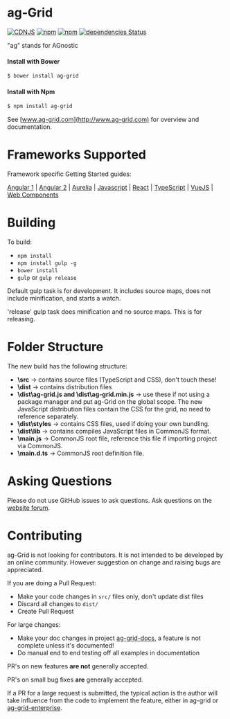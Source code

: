 
ag-Grid
==============
[![CDNJS](https://img.shields.io/cdnjs/v/ag-grid.svg)](https://cdnjs.com/libraries/ag-grid)
[![npm](https://img.shields.io/npm/dm/ag-grid.svg)](https://www.npmjs.com/package/ag-grid)
[![npm](https://img.shields.io/npm/dt/ag-grid.svg)](https://www.npmjs.com/package/ag-grid)
[![dependencies Status](https://david-dm.org/ceolter/ag-grid/status.svg)](https://david-dm.org/ceolter/ag-grid)

"ag" stands for AGnostic

#### Install with Bower
```sh
$ bower install ag-grid
```

#### Install with Npm
```sh
$ npm install ag-grid
```

See [www.ag-grid.com](http://www.ag-grid.com) for overview and documentation.

Frameworks Supported
====================
Framework specific Getting Started guides:

[Angular 1](https://www.ag-grid.com/best-angularjs-data-grid/) | [Angular 2](https://www.ag-grid.com/best-angular-2-data-grid/) | [Aurelia](https://www.ag-grid.com/best-aurelia-data-grid/) | [Javascript](https://www.ag-grid.com/best-javascript-data-grid/) | [React](https://www.ag-grid.com/best-react-data-grid/) | [TypeScript](https://www.ag-grid.com/ag-grid-typescript-webpack-2/) | [VueJS](https://www.ag-grid.com/best-vuejs-data-grid/) | [Web Components](https://www.ag-grid.com/best-web-component-data-grid/)

Building
==============

To build:
- `npm install`
- `npm install gulp -g`
- `bower install`
- `gulp` or `gulp release`

Default gulp task is for development. It includes source maps, does not include minification, and starts a watch.

'release' gulp task does minification and no source maps. This is for releasing.

Folder Structure
==============
The new build has the following structure:
- **\src** -> contains source files (TypeScript and CSS), don't touch these!
- **\dist** -> contains distribution files
- **\dist\ag-grid.js and \dist\ag-grid.min.js** -> use these if not using a package manager and put ag-Grid on
the global scope. The new JavaScript distribution files contain the CSS for the grid, no need to reference
separately.
- **\dist\styles** -> contains CSS files, used if doing your own bundling.
- **\dist\lib** -> contains compiles JavaScript files in CommonJS format.
- **\main.js** -> CommonJS root file, reference this file if importing project via CommonJS.
- **\main.d.ts** -> CommonJS root definition file.


Asking Questions
==============

Please do not use GitHub issues to ask questions. Ask questions on the
[website forum](http://www.ag-grid.com/forum).

Contributing
==============

ag-Grid is not looking for contributors. It is not intended to be developed by an online community.
However suggestion on change and raising bugs are appreciated.

If you are doing a Pull Request:
- Make your code changes in `src/` files only, don't update dist files
- Discard all changes to `dist/`
- Create Pull Request

For large changes:
- Make your doc changes in project [ag-grid-docs](https://github.com/ag-grid/ag-grid-docs), a feature is not complete unless it's documented!
- Do manual end to end testing off all examples in documentation

PR's on new features **are not** generally accepted. 

PR's on small bug fixes **are** generally accepted.

If a PR for a large request is submitted, the typical action is the author will take influence from the
code to implement the feature, either in ag-grid or [ag-grid-enterprise](https://github.com/ag-grid/ag-grid-enterprise).
